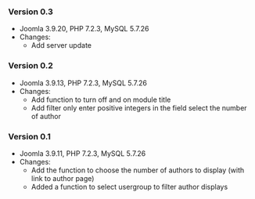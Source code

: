 ### Version 0.3
- Joomla 3.9.20, PHP 7.2.3, MySQL 5.7.26
- Changes:
    - Add server update

### Version 0.2
- Joomla 3.9.13, PHP 7.2.3, MySQL 5.7.26
- Changes:
    - Add function to turn off and on module title
    - Add filter only enter positive integers in the field select the number of author

### Version 0.1
- Joomla 3.9.11, PHP 7.2.3, MySQL 5.7.26
- Changes:
    - Add the function to choose the number of authors to display (with link to author page)
    - Added a function to select usergroup to filter author displays